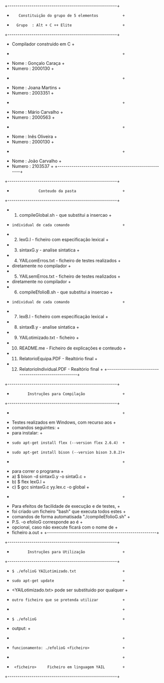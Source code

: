 +-------------------------------------------------------+
+        Constituição do grupo de 5 elementos           +
+       Grupo  : Alt + C ++ Elite	                    +
+-------------------------------------------------------+
+ Compilador construido	em C				            +
+ 			                                            +
+ Nome   : Gonçalo Caraça				                +
+ Numero : 2000130					                    +
+							                            +
+ Nome   : Joana Martins				                +
+ Numero : 2003351					                    +
+							                            +
+ Nome   : Mário Carvalho			                    +
+ Numero : 2000563					                    +
+							                            +
+ Nome   : Inês Oliveira				                +
+ Numero : 2000130					                    +
+ 							                            +
+ Nome   : João Carvalho				                +
+ Numero : 2103537					                    +
+-------------------------------------------------------+


+-------------------------------------------------------+
+                 Conteudo da pasta                     +
+-------------------------------------------------------+
+  1) compileGlobal.sh - que substitui a insercao 	    +
+     individual de cada comando     			        +
+  2) lexG.l   - ficheiro com especificação lexical   	+
+  3) sintaxG.y - analise sintatica			            +
+  4) YAILcomErros.txt - ficheiro de testes realizados  +
+	diretamente no compilador			                +
+  5) YAILsemErros.txt - ficheiro de testes realizados 	+
+	diretamente no compilador		                	+
+  6) compileEfolioB.sh - que substitui a insercao 	    +
+     individual de cada comando     			        +
+  7) lexB.l   - ficheiro com especificação lexical   	+
+  8) sintaxB.y - analise sintatica			            +
+  9) YAILotimizado.txt - ficheiro                      +
+  10) README.me - Ficheiro de explicações e conteudo	+
+  11) RelatorioEquipa.PDF - Realtório final 		    +
+  12) RelatorioIndividual.PDF - Realtório final 		+
+-------------------------------------------------------+


+-------------------------------------------------------+
+            Instruções para Compilação                 +
+-------------------------------------------------------+
+							                            +
+ Testes realizados em Windows, com recurso aos 	    +
+ comandos seguintes: 					                +
+ para instalar: 					                    +
+     sudo apt-get install flex (--version flex 2.6.4)  +
+     sudo apt-get install bison (--version bison 3.8.2)+
+                                                       +
+ para correr o programa                                +
+    a) $ bison -d sintaxG.y -o sintaG.c    		    +
+    b) $ flex lexG.l			                        +
+    c) $ gcc sintaxG.c yy.lex.c -o global		        +
+ 							                            +
+ Para efeitos de facilidade de execução e de testes,   +
+ foi criado um ficheiro "bash" que executa todos estes +
+ comandos de forma automatisada "./compileEfolioG.sh"	+
+   P.S. -o efolioG corresponde ao <nome executavel> é 	+
+	opcional, caso não execute ficará com o nome de     +
+ 	ficheiro a.out					                    +
+-------------------------------------------------------+


+-------------------------------------------------------+
+            Instruções para Utilização                 +
+-------------------------------------------------------+
+     $ ./efolioG YAILotimizado.txt			            +
+  	  sudo apt-get update                               +
+ <YAILotimizado.txt> pode ser substituido por qualquer +
+     outro ficheiro que se pretenda utilizar 		    +
+                           				            +
+     $ ./efolioG					                    +
+   output:						                        +
+          				                                +
+     funcionamento: ./efolioG <ficheiro>               +
+                           				            +
+      <ficheiro>     Ficheiro em linguagem YAIL    	+
+-------------------------------------------------------+